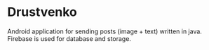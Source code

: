 # Drustvenko
Android application for sending posts (image + text) written in java. Firebase is used for database and storage.
